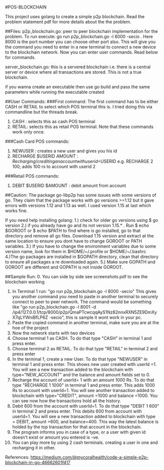 #POS-BLOCKCHAIN

This project uses golang to create a simple p2p blockchain. Read the problem statement pdf for more details about the the problem.

##Files:
p2p_blockchain.go: peer to peer blockchain implementation for the problem. To run execute: go run p2p_blockchain.go -l 8000 -secio . Here 8000 is the port number you can choose other port also. This will give you the command you need to enter in a new terminal to connect a new device to the blockchain network. Now you can enter user commands. Read below for commands.

server_blockchain.go: this is a servered blockchain i.e. there is a central server or device where all transactions are stored. This is not a true blockchain.

if you wanna create an executable then use go build and pass the same parameters while running the executable created

##User Commands:
###First command:
The first command has to be either CASH or RETAIL to select which POS terminal this is. I tried doing this via commandline but the threads break.
1. CASH : selects this as cash POS terminal
2. RETAIL: selects this as retail POS terminal.
Note that these commands work only once.

###Cash Card POS commands:
1. NEWUSER : creates a new user and gives you his id
2. RECHARGE $USERID $AMOUNT : Recharging/crediting an account with userid=$USERID e.g. RECHARGE 2 100; adds 100 rs to account with userid 2

###Retail POS commands:
1. DEBIT $USERID $AMOUNT : debit amount from account 

##Caution: 
The package go-libp2p has some issues with some versions of go. They claim that the package works with go versions >=1.12 but it gave errors with versions 1.12 and 1.13 as well. I used version 1.15 at last which works fine.

If you need help installing golang:
1.) check for older go versions using $ go version
2.) if you already have go and its not version 1.15.* . Run $ echo $GOROOT or $ echo $PATH to find where is go installed, go to that directory and remove all go files. Download 1.15 version and extract at the same location to ensure you dont have to change GOROOT or PATH variables.
3.) If you have to change the environment variables due to some version name, look for them in $HOME/~/.profile or $HOME/~/.bashrc
4.)The go packages are installed in $GOPATH directory, clean that directory to ensure all packages a re downloaded again.
5.) Make sure GOPATH and GOROOT are different and GOPATH is not inside GOROOT.

##Sample Run:
0. You can side by side see screenshots.pdf to see the blockchain working
1. In Terminal 1 run: "go run p2p_blockchain.go -l 8000 -secio" This gives you another command you need to paste in another terminal to securely connect to peer to peer network. The command would be something like "go run p2p_blockchain.go -l 8001 -d /ip4/127.0.0.1/tcp/8000/p2p/QmaPTcwcqqAyS1Nz82nnxRXN5ZE9DmXyX7qLYWniBfLP6Z -secio", this is sample it wont work in your pc.
2. Paste the copied command in another terminal, make sure you are at the hoe of the project
3. Now the network starts with two devices
4. Choose terminal 1 as CASH. To do that type "CASH" in terminal 1 and press enter. 
5. Choose terminal 2 as RETAIL. To do that type "RETAIL" in terminal 2 and press enter
6. In the terminal 1, create a new User. To do that type "NEWUSER" in terminal 1 and press enter. This shows new user created with userId =1. You will see a new transaction added to the blockchain with type="NEW_ACCOUNT" and the balance and amount fields set to 0.
7. Recharge the account of userId= 1 with an amount 1000 Rs. To do that type "RECHARGE 1 1000" in terminal 1 and press enter. This adds 1000 Rs to account with userId=1. You will see another transaction added to blockchain with type="CREDIT", amount =1000 and balance =1000. You can see now how the transactions hold all the history.
8. Debit 600 from the account with userId=1. To do that type "DEBIT 1 600" in terminal 2 and press enter. This debits 600 from account with userId=1. You will see a new transaction added to blockchain with type = DEBIT, amount =600, and balance=400. This way the latest balance is holded by the top transaction for that account in the blockchain.
9. The program informs you in case of a type, or a user with given id doesn't exist or amount you entered is -ve.
10. You can play more by using 2 cash terminals. creating a user in one and recharging it in other.


References:
https://medium.com/@mycoralhealth/code-a-simple-p2p-blockchain-in-go-46662601f417